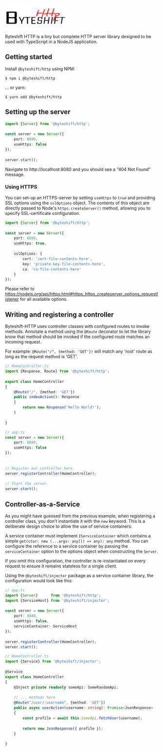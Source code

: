 ![](./docs/http.png)
===================

Byteshift HTTP is a tiny but complete HTTP server library designed to be used
with TypeScript in a NodeJS application.

## Getting started

Install `@byteshift/http` using NPM:

```shell
$ npm i @byteshift/http
```

... or yarn:

```shell
$ yarn add @byteshift/http
```

## Setting up the server

```typescript
import {Server} from '@byteshift/http';

const server = new Server({
    port: 8080,
    useHttps: false
});

server.start();
```

Navigate to http://localhost:8080 and you should see a "404 Not Found" message.

### Using HTTPS

You can set-up an HTTPS-server by setting `useHttps` to `true` and providing SSL
options using the `sslOptions` object. The contents of this object are directly
passed to Node's `https.createServer()` method, allowing you to specify
SSL-certificate configuration.

```typescript
import {Server} from '@byteshift/http';

const server = new Server({
    port: 8080,
    useHttps: true,
    
    sslOptions: {
        cert: 'cert-file-contents-here',
        key: 'private-key-file-contents-here',
        ca: 'ca-file-contents-here'
    }
});
```

Please refer to https://nodejs.org/api/https.html#https_https_createserver_options_requestlistener
for all available options.

## Writing and registering a controller

Byteshift-HTTP uses controller classes with configured routes to invoke methods.
Annotate a method using the `@Route` decorator to let the library know that
method should be invoked if the configured route matches an incoming request.

For example: `@Route("/", {method: 'GET'})` will match any 'root' route as long
as the request method is 'GET'.

```typescript
// HomeController.ts
import {Response, Route} from '@byteshift/http';

export class HomeController
{
    @Route("/", {method: 'GET'})
    public indexAction(): Response
    {
        return new Response('Hello World!');
    }
    
}
```

```typescript
// app.ts
const server = new Server({
    port: 8080,
    useHttps: false
});


// Register our controller here.
server.registerController(HomeController);

// Start the server.
server.start();
```

## Controller-as-a-Service

As you might have guessed from the previous example, when registering a
controller class, you don't instantiate it with the `new` keyword. This is a
deliberate design choice to allow the use of service containers.

A service container must implement `IServiceContainer` which contains a simple
`get(ctor: new (...args: any[]) => any): any` method. You can configure the
reference to a service container by passing the `serviceContainer` option to the
options object when constructing the `Server`.

If you omit this configuration, the controller is re-instantiated on every
request to ensure it remains stateless for a single client.

Using the `@byteshift/injector` package as a service container library, the
configuration would look like this:

```typescript
// app.ts
import {Server}      from '@byteshift/http';
import {ServiceHost} from '@byteshift/injector';

const server = new Server({
    port: 8080,
    useHttps: false,
    serviceContainer: ServiceHost
});

server.registerController(HomeController);
server.start();
```

```typescript
// HomeController.ts
import {Service} from '@byteshift/injector';

@Service
export class HomeController
{
    @Inject private readonly someApi: SomeRandomApi;
    
    // ... methods here
    @Route("/user/:username", {method: 'GET'})
    public async userAction(username: string): Promise<JsonResponse>
    {
        const profile = await this.someApi.fetchUser(username);
        
        return new JsonResponse({ profile });
    }
    
}
```
